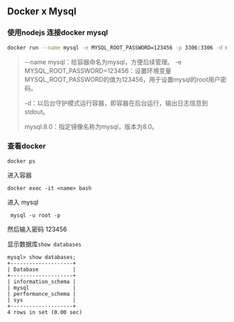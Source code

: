 ## Docker x Mysql

### 使用nodejs 连接docker mysql

```bash
docker run --name mysql -e MYSQL_ROOT_PASSWORD=123456 -p 3306:3306 -d mysql:8.0
```

> --name mysql：给容器命名为mysql，方便后续管理。 -e MYSQL_ROOT_PASSWORD=123456：设置环境变量MYSQL_ROOT_PASSWORD的值为123456，用于设置mysql的root用户密码。
>
>  -d：以后台守护模式运行容器，即容器在后台运行，输出日志信息到stdout。
>
> mysql:8.0：指定镜像名称为mysql，版本为8.0。

### 查看docker

```
docker ps
```

进入容器

```
docker exec -it <name> bash
```

进入 mysql

```
 mysql -u root -p
```

然后输入密码 123456



显示数据库`show databases`

```
mysql> show databases;
+--------------------+
| Database           |
+--------------------+
| information_schema |
| mysql              |
| performance_schema |
| sys                |
+--------------------+
4 rows in set (0.00 sec)
```



```

```

